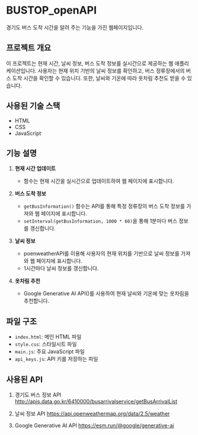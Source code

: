 # BUSTOP_openAPI
경기도 버스 도착 시간을 알려 주는 기능을 가진 웹페이지입니다.


## 프로젝트 개요

이 프로젝트는 현재 시간, 날씨 정보, 버스 도착 정보를 실시간으로 제공하는 웹 애플리케이션입니다. 사용자는 현재 위치 기반의 날씨 정보를 확인하고, 버스 정류장에서의 버스 도착 시간을 확인할 수 있습니다. 또한, 날씨와 기온에 따라 옷차림 추천도 받을 수 있습니다.

## 사용된 기술 스택

- HTML
- CSS
- JavaScript

## 기능 설명

1. **현재 시간 업데이트**
   - 함수는 현재 시간을 실시간으로 업데이트하여 웹 페이지에 표시합니다.
   

2. **버스 도착 정보**
   - `getBusInformation()` 함수는 API를 통해 특정 정류장의 버스 도착 정보를 가져와 웹 페이지에 표시합니다.
   - `setInterval(getBusInformation, 1000 * 60)`을 통해 1분마다 버스 정보를 갱신합니다.

3. **날씨 정보**
   - poenweatherAPI를 이용해 사용자의 현재 위치를 기반으로 날씨 정보를 가져와 웹 페이지에 표시합니다.
   - 1시간마다 날씨 정보를 갱신합니다.

4. **옷차림 추천**
   - Google Generative AI API()를 사용하여 현재 날씨와 기온에 맞는 옷차림을 추천합니다.

## 파일 구조

- `index.html`: 메인 HTML 파일
- `style.css`: 스타일시트 파일
- `main.js`: 주요 JavaScript 파일
- `api_keys.js`: API 키를 저장하는 파일

## 사용된 API
1. 경기도 버스 정보 API
http://apis.data.go.kr/6410000/busarrivalservice/getBusArrivalList

2. 날씨 정보 API
https://api.openweathermap.org/data/2.5/weather

3. Google Generative AI API
https://esm.run/@google/generative-ai
